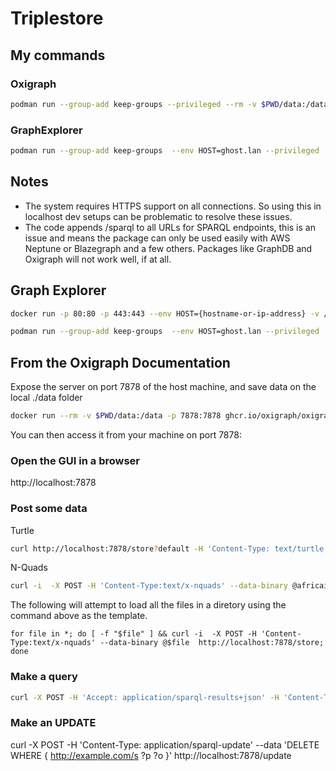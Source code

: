 #  Triplestore

## My commands

### Oxigraph

```bash
podman run --group-add keep-groups --privileged --rm -v $PWD/data:/data -p 7878:7878 ghcr.io/oxigraph/oxigraph --location /data serve --bind 0.0.0.0:7878
```

### GraphExplorer

```bash
podman run --group-add keep-groups  --env HOST=ghost.lan --privileged  -v ./config.json:/graph-explorer/config.json  -p 80:80 -p 443:443 -p 8182:8182 localhost/graph-explorer:latest
```

## Notes

* The system requires HTTPS support on all connections.  So using this in localhost
  dev setups can be problematic to resolve these issues.  
* The code appends /sparql to all URLs for SPARQL endpoints, this is an issue and 
  means the package can only be used easily with AWS Neptune or Blazegraph and a few 
  others.  Packages like GraphDB and Oxigraph will not work well, if at all.  

## Graph Explorer

```bash
docker run -p 80:80 -p 443:443 --env HOST={hostname-or-ip-address} -v /path/to/config.json:/graph-explorer/config.json graph-explorer`

podman run --group-add keep-groups  --env HOST=ghost.lan --privileged  -v ./config.json:/graph-explorer/config.json  -p 80:80 -p 443:443 localhost/graph-explorer:latest
```

## From the Oxigraph Documentation

Expose the server on port 7878 of the host machine, and save data on the local ./data folder

```bash
docker run --rm -v $PWD/data:/data -p 7878:7878 ghcr.io/oxigraph/oxigraph --location /data serve --bind 0.0.0.0:7878
```


You can then access it from your machine on port 7878:

### Open the GUI in a browser

http://localhost:7878

### Post some data

Turtle
```bash
curl http://localhost:7878/store?default -H 'Content-Type: text/turtle' -T ./data.ttl
```

N-Quads

```bash
curl -i  -X POST -H 'Content-Type:text/x-nquads' --data-binary @africaioc_release.nq  http://localhost:7878/store
```

The following will attempt to load all the files in a diretory using the command above as the template. 

```bssh
for file in *; do [ -f "$file" ] && curl -i  -X POST -H 'Content-Type:text/x-nquads' --data-binary @$file  http://localhost:7878/store; done
```

### Make a query

```bash
curl -X POST -H 'Accept: application/sparql-results+json' -H 'Content-Type: application/sparql-query' --data 'SELECT * WHERE { ?s ?p ?o } LIMIT 10' http://localhost:7878/query
```

### Make an UPDATE

curl -X POST -H 'Content-Type: application/sparql-update' --data 'DELETE WHERE { <http://example.com/s> ?p ?o }' http://localhost:7878/update

